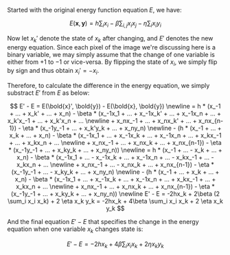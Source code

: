 Started with the original energy function equation $E$, we have: 

$$ E(\mathbf{x}, \mathbf{y}) = h \sum_i x_i - \beta \sum_{i,j} x_i x_j - \eta \sum_i x_i y_i $$

  Now let $x_k'$ denote the state of $x_k$ after changing, and $E'$ denotes the new energy equation.
  Since each pixel of the image we're discussing here is a binary variable, we may simply assume that the change of one variable is either from $+1$ to $-1$ or vice-versa. By flipping the state of $x_i$, we simply flip by sign and thus obtain $x_i' = -x_i$.

  Therefore, to calculate the difference in the energy equation, we simply substract $E'$ from $E$ as below:

  $$
  E' - E =    E(\bold{x}', \bold{y}) -   E(\bold{x}, \bold{y})  
  \newline =  h * (x_-1 + ... + x_k' + ... + x_n) - \beta * (x_-1x_1 + ... + x_-1x_k' + ... + x_-1x_n + ... + x_k'x_-1 + ... + x_k'x_n + ... 
  \newline + x_nx_-1 + ... + x_nx_k' + ... + x_nx_{n-1}) - \eta * (x_-1y_-1 + ... + x_k'y_k + ... + x_ny_n)
  \newline - (h * (x_-1 + ... + x_k + ... + x_n) - \beta * (x_-1x_1 + ... + x_-1x_k + ... + x_-1x_n + ... + x_kx_-1 + ... + x_kx_n + ... 
  \newline + x_nx_-1 + ... + x_nx_k + ... + x_nx_{n-1}) - \eta * (x_-1y_-1 + ... + x_ky_k + ... + x_ny_n))
  \newline = h * (x_-1 + ... - x_k + ... + x_n) - \beta * (x_-1x_1 + ... - x_-1x_k + ... + x_-1x_n + ... - x_kx_-1 + ... - x_kx_n + ... 
  \newline + x_nx_-1 + ... - x_nx_k + ... + x_nx_{n-1}) - \eta * (x_-1y_-1 + ... - x_ky_k + ... + x_ny_n)
  \newline - (h * (x_-1 + ... + x_k + ... + x_n) - \beta * (x_-1x_1 + ... + x_-1x_k + ... + x_-1x_n + ... + x_kx_-1 + ... + x_kx_n + ... 
  \newline + x_nx_-1 + ... + x_nx_k + ... + x_nx_{n-1}) - \eta * (x_-1y_-1 + ... + x_ky_k + ... + x_ny_n))
  \newline E' - E = -2hx_k + 2\beta (2 \sum_i x_i x_k) + 2 \eta x_k y_k = -2hx_k + 4\beta \sum_i x_i x_k + 2 \eta x_k y_k
  $$

And the final equation $E' - E$ that specifies the change in the energy equation when one variable $x_k$ changes state is:

$$ E' - E = -2hx_k + 4\beta \sum_i x_i x_k + 2 \eta x_k y_k $$